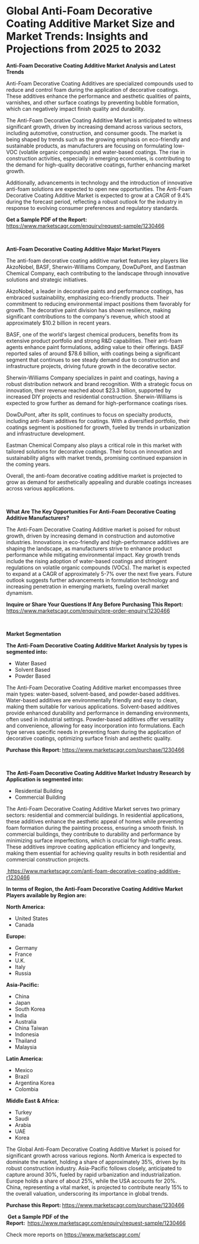 <p><h1>Global Anti-Foam Decorative Coating Additive Market Size and Market Trends: Insights and Projections from 2025 to 2032</h1></p><p><strong>Anti-Foam Decorative Coating Additive Market Analysis and Latest Trends</strong></p>
<p><p>Anti-Foam Decorative Coating Additives are specialized compounds used to reduce and control foam during the application of decorative coatings. These additives enhance the performance and aesthetic qualities of paints, varnishes, and other surface coatings by preventing bubble formation, which can negatively impact finish quality and durability. </p><p>The Anti-Foam Decorative Coating Additive Market is anticipated to witness significant growth, driven by increasing demand across various sectors, including automotive, construction, and consumer goods. The market is being shaped by trends such as the growing emphasis on eco-friendly and sustainable products, as manufacturers are focusing on formulating low-VOC (volatile organic compounds) and water-based coatings. The rise in construction activities, especially in emerging economies, is contributing to the demand for high-quality decorative coatings, further enhancing market growth. </p><p>Additionally, advancements in technology and the introduction of innovative anti-foam solutions are expected to open new opportunities. The Anti-Foam Decorative Coating Additive Market is expected to grow at a CAGR of 9.4% during the forecast period, reflecting a robust outlook for the industry in response to evolving consumer preferences and regulatory standards.</p></p>
<p><strong>Get a Sample PDF of the Report:&nbsp;</strong> <a href="https://www.marketscagr.com/enquiry/request-sample/1230466?utm_campaign=2653&utm_medium=2&utm_source=Github&utm_content=ia&utm_term=03042025&utm_id=anti-foam-decorative-coating-additive">https://www.marketscagr.com/enquiry/request-sample/1230466</a></p>
<p>&nbsp;</p>
<p><strong>Anti-Foam Decorative Coating Additive Major Market Players</strong></p>
<p><p>The anti-foam decorative coating additive market features key players like AkzoNobel, BASF, Sherwin-Williams Company, DowDuPont, and Eastman Chemical Company, each contributing to the landscape through innovative solutions and strategic initiatives.</p><p>AkzoNobel, a leader in decorative paints and performance coatings, has embraced sustainability, emphasizing eco-friendly products. Their commitment to reducing environmental impact positions them favorably for growth. The decorative paint division has shown resilience, making significant contributions to the company's revenue, which stood at approximately $10.2 billion in recent years.</p><p>BASF, one of the world's largest chemical producers, benefits from its extensive product portfolio and strong R&D capabilities. Their anti-foam agents enhance paint formulations, adding value to their offerings. BASF reported sales of around $78.6 billion, with coatings being a significant segment that continues to see steady demand due to construction and infrastructure projects, driving future growth in the decorative sector.</p><p>Sherwin-Williams Company specializes in paint and coatings, having a robust distribution network and brand recognition. With a strategic focus on innovation, their revenue reached about $23.3 billion, supported by increased DIY projects and residential construction. Sherwin-Williams is expected to grow further as demand for high-performance coatings rises.</p><p>DowDuPont, after its split, continues to focus on specialty products, including anti-foam additives for coatings. With a diversified portfolio, their coatings segment is positioned for growth, fueled by trends in urbanization and infrastructure development.</p><p>Eastman Chemical Company also plays a critical role in this market with tailored solutions for decorative coatings. Their focus on innovation and sustainability aligns with market trends, promising continued expansion in the coming years.</p><p>Overall, the anti-foam decorative coating additive market is projected to grow as demand for aesthetically appealing and durable coatings increases across various applications.</p></p>
<p>&nbsp;</p>
<p><strong>What Are The Key Opportunities For Anti-Foam Decorative Coating Additive Manufacturers?</strong></p>
<p><p>The Anti-Foam Decorative Coating Additive market is poised for robust growth, driven by increasing demand in construction and automotive industries. Innovations in eco-friendly and high-performance additives are shaping the landscape, as manufacturers strive to enhance product performance while mitigating environmental impact. Key growth trends include the rising adoption of water-based coatings and stringent regulations on volatile organic compounds (VOCs). The market is expected to expand at a CAGR of approximately 5-7% over the next five years. Future outlook suggests further advancements in formulation technology and increasing penetration in emerging markets, fueling overall market dynamism.</p></p>
<p><strong>Inquire or Share Your Questions If Any Before Purchasing This Report:</strong> <a href="https://www.marketscagr.com/enquiry/pre-order-enquiry/1230466?utm_campaign=2653&utm_medium=2&utm_source=Github&utm_content=ia&utm_term=03042025&utm_id=anti-foam-decorative-coating-additive">https://www.marketscagr.com/enquiry/pre-order-enquiry/1230466</a></p>
<p>&nbsp;</p>
<p><strong>Market Segmentation</strong></p>
<p><strong>The Anti-Foam Decorative Coating Additive Market Analysis by types is segmented into:</strong></p>
<p><ul><li>Water Based</li><li>Solvent Based</li><li>Powder Based</li></ul></p>
<p><p>The Anti-Foam Decorative Coating Additive market encompasses three main types: water-based, solvent-based, and powder-based additives. Water-based additives are environmentally friendly and easy to clean, making them suitable for various applications. Solvent-based additives provide enhanced durability and performance in demanding environments, often used in industrial settings. Powder-based additives offer versatility and convenience, allowing for easy incorporation into formulations. Each type serves specific needs in preventing foam during the application of decorative coatings, optimizing surface finish and aesthetic quality.</p></p>
<p><strong>Purchase this Report:&nbsp;</strong><a href="https://www.marketscagr.com/purchase/1230466?utm_campaign=2653&utm_medium=2&utm_source=Github&utm_content=ia&utm_term=03042025&utm_id=anti-foam-decorative-coating-additive">https://www.marketscagr.com/purchase/1230466</a></p>
<p>&nbsp;</p>
<p><strong>The Anti-Foam Decorative Coating Additive Market Industry Research by Application is segmented into:</strong></p>
<p><ul><li>Residential Building</li><li>Commercial Building</li></ul></p>
<p><p>The Anti-Foam Decorative Coating Additive Market serves two primary sectors: residential and commercial buildings. In residential applications, these additives enhance the aesthetic appeal of homes while preventing foam formation during the painting process, ensuring a smooth finish. In commercial buildings, they contribute to durability and performance by minimizing surface imperfections, which is crucial for high-traffic areas. These additives improve coating application efficiency and longevity, making them essential for achieving quality results in both residential and commercial construction projects.</p></p>
<p><a href="https://www.marketscagr.com/anti-foam-decorative-coating-additive-r1230466?utm_campaign=2653&utm_medium=2&utm_source=Github&utm_content=ia&utm_term=03042025&utm_id=anti-foam-decorative-coating-additive">&nbsp;https://www.marketscagr.com/anti-foam-decorative-coating-additive-r1230466</a></p>
<p><strong>In terms of Region, the Anti-Foam Decorative Coating Additive Market Players available by Region are:</strong></p>
<p>
    <p> <strong> North America: </strong>
        <ul>
            <li>United States</li>
            <li>Canada</li>
        </ul>
        </p> 
    <p> <strong> Europe: </strong>
        <ul>
            <li>Germany</li>
            <li>France</li>
            <li>U.K.</li>
            <li>Italy</li>
            <li>Russia</li>
        </ul>
        </p> 
    <p> <strong> Asia-Pacific: </strong>
        <ul>
            <li>China</li>
            <li>Japan</li>
            <li>South Korea</li>
            <li>India</li>
            <li>Australia</li>
            <li>China Taiwan</li>
            <li>Indonesia</li>
            <li>Thailand</li>
            <li>Malaysia</li>
        </ul>
        </p> 
    <p> <strong> Latin America: </strong>
        <ul>
            <li>Mexico</li>
            <li>Brazil</li>
            <li>Argentina Korea</li>
            <li>Colombia</li>
        </ul>
        </p> 
    <p> <strong> Middle East & Africa: </strong>
        <ul>
            <li>Turkey</li>
            <li>Saudi</li>
            <li>Arabia</li>
            <li>UAE</li>
            <li>Korea</li>
        </ul>
    </p>
    </p>
<p><p>The Global Anti-Foam Decorative Coating Additive Market is poised for significant growth across various regions. North America is expected to dominate the market, holding a share of approximately 35%, driven by its robust construction industry. Asia-Pacific follows closely, anticipated to capture around 30%, fueled by rapid urbanization and industrialization. Europe holds a share of about 25%, while the USA accounts for 20%. China, representing a vital market, is projected to contribute nearly 15% to the overall valuation, underscoring its importance in global trends.</p></p>
<p><strong>Purchase this Report: </strong><a href="https://www.marketscagr.com/purchase/1230466?utm_campaign=2653&utm_medium=2&utm_source=Github&utm_content=ia&utm_term=03042025&utm_id=anti-foam-decorative-coating-additive">https://www.marketscagr.com/purchase/1230466</a></p>
<p>&nbsp;<strong>Get a Sample PDF of the Report:&nbsp;&nbsp;</strong><a href="https://www.marketscagr.com/enquiry/request-sample/1230466?utm_campaign=2653&utm_medium=2&utm_source=Github&utm_content=ia&utm_term=03042025&utm_id=anti-foam-decorative-coating-additive">https://www.marketscagr.com/enquiry/request-sample/1230466</a></p>
<p><strong></strong></p>
<p>Check more reports on <a href="https://www.marketscagr.com/?utm_campaign=2653&utm_medium=2&utm_source=Github&utm_content=ia&utm_term=03042025&utm_id=anti-foam-decorative-coating-additive">https://www.marketscagr.com/</a></p>